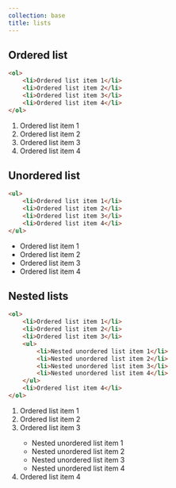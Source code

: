 ```yaml
---
collection: base
title: lists
---
```


## Ordered list

```html
<ol>
    <li>Ordered list item 1</li>
    <li>Ordered list item 2</li>
    <li>Ordered list item 3</li>
    <li>Ordered list item 4</li>
</ol>
```

<ol>
    <li>Ordered list item 1</li>
    <li>Ordered list item 2</li>
    <li>Ordered list item 3</li>
    <li>Ordered list item 4</li>
</ol>

## Unordered list

```html
<ul>
    <li>Ordered list item 1</li>
    <li>Ordered list item 2</li>
    <li>Ordered list item 3</li>
    <li>Ordered list item 4</li>
</ul>
```

<ul>
    <li>Ordered list item 1</li>
    <li>Ordered list item 2</li>
    <li>Ordered list item 3</li>
    <li>Ordered list item 4</li>
</ul>

## Nested lists

```html
<ol>
    <li>Ordered list item 1</li>
    <li>Ordered list item 2</li>
    <li>Ordered list item 3</li>
    <ul>
        <li>Nested unordered list item 1</li>
        <li>Nested unordered list item 2</li>
        <li>Nested unordered list item 3</li>
        <li>Nested unordered list item 4</li>
    </ul>
    <li>Ordered list item 4</li>
</ol>
```

<ol>
    <li>Ordered list item 1</li>
    <li>Ordered list item 2</li>
    <li>Ordered list item 3</li>
    <ul>
        <li>Nested unordered list item 1</li>
        <li>Nested unordered list item 2</li>
        <li>Nested unordered list item 3</li>
        <li>Nested unordered list item 4</li>
    </ul>
    <li>Ordered list item 4</li>
</ol>

